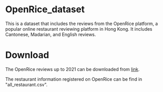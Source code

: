# OpenRice_dataset
This is a dataset that includes the reviews from the OpenRice platform, a popular online restaurant reviewing platform in Hong Kong. It includes Cantonese, Madarian, and English reviews. 

# Download
The OpenRice reviews up to 2021 can be downloaded from [link](https://drive.google.com/file/d/1SMFf7MSGXTLzecxAJfy0bhMaGglXhsnx/view?usp=share_link).

The restaurant information registered on OpenRice can be find in "all_restaurant.csv".

